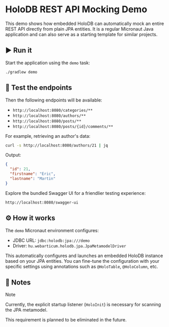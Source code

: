 # HoloDB REST API Mocking Demo

This demo shows how embedded HoloDB can automatically mock an entire REST API directly from plain JPA entities.
It is a regular Micronaut Java application and can also serve as a starting template for similar projects.

## :arrow_forward: Run it

Start the application using the `demo` task:

```
./gradlew demo
```

## :arrows_counterclockwise: Test the endpoints

Then the following endpoints will be available:

- `http://localhost:8080/categories/**`
- `http://localhost:8080/authors/**`
- `http://localhost:8080/posts/**`
- `http://localhost:8080/posts/{id}/comments/**`

For example, retrieving an author's data:

```bash
curl -s http://localhost:8080/authors/21 | jq
```

Output:

```json
{
  "id": 21,
  "firstname": "Eric",
  "lastname": "Martin"
}
```

Explore the bundled Swagger UI for a friendlier testing experience:

```
http://localhost:8080/swagger-ui
```

## :gear: How it works

The `demo` Micronaut environment configures:

- JDBC URL: `jdbc:holodb:jpa:///demo`
- Driver: `hu.webarticum.holodb.jpa.JpaMetamodelDriver`

This automatically configures and launches an embedded HoloDB instance based on your JPA entities.
You can fine-tune the configuration with your specific settings using annotations such as `@HoloTable`, `@HoloColumn`, etc.

## :memo: Notes

> [!NOTE]
> Currently, the explicit startup listener (`HoloInit`) is necessary for scanning the JPA metamodel.
>
> This requirement is planned to be eliminated in the future.
